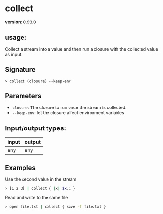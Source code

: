 # collect

**version**: 0.93.0

## **usage**:

Collect a stream into a value and then run a closure with the collected value as input.

## Signature

`> collect (closure) --keep-env`

## Parameters

- `closure`: The closure to run once the stream is collected.
- `--keep-env`: let the closure affect environment variables

## Input/output types:

| input | output |
| ----- | ------ |
| any   | any    |

## Examples

Use the second value in the stream

```bash
> [1 2 3] | collect { |x| $x.1 }
```

Read and write to the same file

```bash
> open file.txt | collect { save -f file.txt }
```
